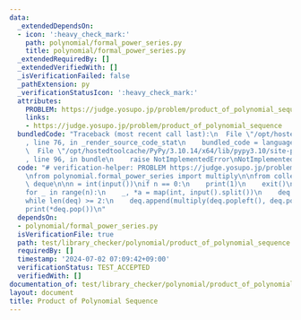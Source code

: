 ```yaml
---
data:
  _extendedDependsOn:
  - icon: ':heavy_check_mark:'
    path: polynomial/formal_power_series.py
    title: polynomial/formal_power_series.py
  _extendedRequiredBy: []
  _extendedVerifiedWith: []
  _isVerificationFailed: false
  _pathExtension: py
  _verificationStatusIcon: ':heavy_check_mark:'
  attributes:
    PROBLEM: https://judge.yosupo.jp/problem/product_of_polynomial_sequence
    links:
    - https://judge.yosupo.jp/problem/product_of_polynomial_sequence
  bundledCode: "Traceback (most recent call last):\n  File \"/opt/hostedtoolcache/PyPy/3.10.14/x64/lib/pypy3.10/site-packages/onlinejudge_verify/documentation/build.py\"\
    , line 76, in _render_source_code_stat\n    bundled_code = language.bundle(\n\
    \  File \"/opt/hostedtoolcache/PyPy/3.10.14/x64/lib/pypy3.10/site-packages/onlinejudge_verify/languages/python.py\"\
    , line 96, in bundle\n    raise NotImplementedError\nNotImplementedError\n"
  code: "# verification-helper: PROBLEM https://judge.yosupo.jp/problem/product_of_polynomial_sequence\n\
    \nfrom polynomial.formal_power_series import multiply\n\nfrom collections import\
    \ deque\n\nn = int(input())\nif n == 0:\n    print(1)\n    exit()\ndeq = deque()\n\
    for _ in range(n):\n    _, *a = map(int, input().split())\n    deq.append(a)\n\
    while len(deq) >= 2:\n    deq.append(multiply(deq.popleft(), deq.popleft()))\n\
    print(*deq.pop())\n"
  dependsOn:
  - polynomial/formal_power_series.py
  isVerificationFile: true
  path: test/library_checker/polynomial/product_of_polynomial_sequence.test.py
  requiredBy: []
  timestamp: '2024-07-02 07:09:42+09:00'
  verificationStatus: TEST_ACCEPTED
  verifiedWith: []
documentation_of: test/library_checker/polynomial/product_of_polynomial_sequence.test.py
layout: document
title: Product of Polynomial Sequence
---
```

